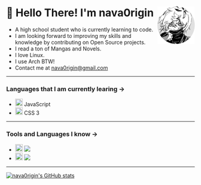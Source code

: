 # 👋 Hello There! I'm nava0rigin <img src="me.png" height="100px" width="100px" align="right">
 + A high school student who is currently learning to code.
 + I am looking forward to improving my skills and knowledge by contributing on Open Source projects. 
 + I read a ton of Mangas and Novels.
 + I love Linux.
 + I use Arch BTW!
 + Contact me at nava0rigin@gmail.com
 
<hr>

 ### Languages that I am currently learing -> 
 + <img src="https://cdn-icons-png.flaticon.com/512/5968/5968292.png" height="20px" width="20px"> JavaScript
 + <img src="https://cdn-icons-png.flaticon.com/512/732/732190.png" height="20px" width="20px"> CSS 3

<hr>

### Tools and Languages I know ->
 + <img src="https://cdn-icons-png.flaticon.com/512/6124/6124995.png" height="20px" width="20px"> <img src="https://img.shields.io/badge/Linux-Intermediate-blue">
 + <img src="https://cdn-icons-png.flaticon.com/512/174/174854.png" height="20px" width="20px"> <img src="https://img.shields.io/badge/HTML%205-Master-blue">

<hr>

[![nava0rigin's GitHub stats](https://github-readme-stats.vercel.app/api?username=nava0rigin&show_icons=true&theme=onedark)](https://github.com/nava0rigin/github-readme-stats)
